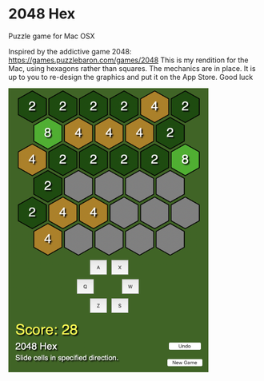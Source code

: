 # 2048 Hex
Puzzle game for Mac OSX

Inspired by the addictive game 2048: https://games.puzzlebaron.com/games/2048
This is my rendition for the Mac, using hexagons rather than squares.
The mechanics are in place.
It is up to you to re-design the graphics and put it on the App Store.
Good luck

![Screenshot](screenshot.PNG)
